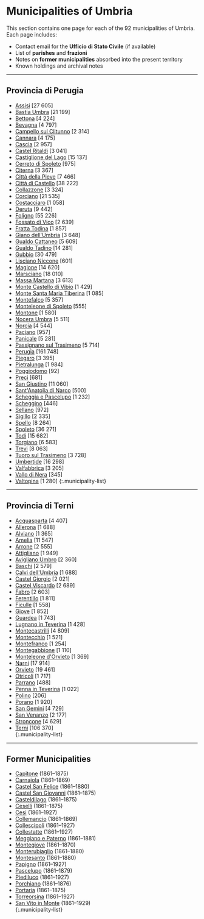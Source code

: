 # Municipalities of Umbria

This section contains one page for each of the 92 municipalities of Umbria.  
Each page includes:  
- Contact email for the **Ufficio di Stato Civile** (if available)  
- List of **parishes** and **frazioni**  
- Notes on **former municipalities** absorbed into the present territory  
- Known holdings and archival notes  

---

## Provincia di Perugia

- [Assisi](muni_pages/assisi.md) [27 605]  
- [Bastia Umbra](muni_pages/bastia_umbra.md) [21 199]  
- [Bettona](muni_pages/bettona.md) [4 224]  
- [Bevagna](muni_pages/bevagna.md) [4 797]  
- [Campello sul Clitunno](muni_pages/campello_sul_clitunno.md) [2 314]  
- [Cannara](muni_pages/cannara.md) [4 175]  
- [Cascia](muni_pages/cascia.md) [2 957]  
- [Castel Ritaldi](muni_pages/castel_ritaldi.md) [3 041]  
- [Castiglione del Lago](muni_pages/castiglione_del_lago.md) [15 137]  
- [Cerreto di Spoleto](muni_pages/cerreto_di_spoleto.md) [975]  
- [Citerna](muni_pages/citerna.md) [3 367]  
- [Città della Pieve](muni_pages/citta_della_pieve.md) [7 466]  
- [Città di Castello](muni_pages/citta_di_castello.md) [38 222]  
- [Collazzone](muni_pages/collazzone.md) [3 324]  
- [Corciano](muni_pages/corciano.md) [21 535]  
- [Costacciaro](muni_pages/costacciaro.md) [1 058]  
- [Deruta](muni_pages/deruta.md) [9 442]  
- [Foligno](muni_pages/foligno.md) [55 226]  
- [Fossato di Vico](muni_pages/fossato_di_vico.md) [2 639]  
- [Fratta Todina](muni_pages/fratta_todina.md) [1 857]  
- [Giano dell'Umbria](muni_pages/giano_dell_umbria.md) [3 648]  
- [Gualdo Cattaneo](muni_pages/gualdo_cattaneo.md) [5 609]  
- [Gualdo Tadino](muni_pages/gualdo_tadino.md) [14 281]  
- [Gubbio](muni_pages/gubbio.md) [30 479]  
- [Lisciano Niccone](muni_pages/lisciano_niccone.md) [601]  
- [Magione](muni_pages/magione.md) [14 620]  
- [Marsciano](muni_pages/marsciano.md) [18 010]  
- [Massa Martana](muni_pages/massa_martana.md) [3 613]  
- [Monte Castello di Vibio](muni_pages/monte_castello_di_vibio.md) [1 429]  
- [Monte Santa Maria Tiberina](muni_pages/monte_santa_maria_tiberina.md) [1 085]  
- [Montefalco](muni_pages/montefalco.md) [5 357]  
- [Monteleone di Spoleto](muni_pages/monteleone_di_spoleto.md) [555]  
- [Montone](muni_pages/montone.md) [1 580]  
- [Nocera Umbra](muni_pages/nocera_umbra.md) [5 511]  
- [Norcia](muni_pages/norcia.md) [4 544]  
- [Paciano](muni_pages/paciano.md) [957]  
- [Panicale](muni_pages/panicale.md) [5 281]  
- [Passignano sul Trasimeno](muni_pages/passignano_sul_trasimeno.md) [5 714]  
- [Perugia](muni_pages/perugia.md) [161 748]  
- [Piegaro](muni_pages/piegaro.md) [3 395]  
- [Pietralunga](muni_pages/pietralunga.md) [1 984]  
- [Poggiodomo](muni_pages/poggiodomo.md) [92]  
- [Preci](muni_pages/preci.md) [681]  
- [San Giustino](muni_pages/san_giustino.md) [11 060]  
- [Sant'Anatolia di Narco](muni_pages/sant_anatolia_di_narco.md) [500]  
- [Scheggia e Pascelupo](muni_pages/scheggia_e_pascelupo.md) [1 232]  
- [Scheggino](muni_pages/scheggino.md) [446]  
- [Sellano](muni_pages/sellano.md) [972]  
- [Sigillo](muni_pages/sigillo.md) [2 335]  
- [Spello](muni_pages/spello.md) [8 264]  
- [Spoleto](muni_pages/spoleto.md) [36 271]  
- [Todi](muni_pages/todi.md) [15 682]  
- [Torgiano](muni_pages/torgiano.md) [6 583]  
- [Trevi](muni_pages/trevi.md) [8 063]  
- [Tuoro sul Trasimeno](muni_pages/tuoro_sul_trasimeno.md) [3 728]  
- [Umbertide](muni_pages/umbertide.md) [16 298]  
- [Valfabbrica](muni_pages/valfabbrica.md) [3 205]  
- [Vallo di Nera](muni_pages/vallo_di_nera.md) [345]
- [Valtopina](muni_pages/valtopina.md) [1 280]
{:.municipality-list}

---

## Provincia di Terni  

- [Acquasparta](muni_pages/acquasparta.md) [4 407]  
- [Allerona](muni_pages/allerona.md) [1 688]  
- [Alviano](muni_pages/alviano.md) [1 365]  
- [Amelia](muni_pages/amelia.md) [11 547]  
- [Arrone](muni_pages/arrone.md) [2 555]  
- [Attigliano](muni_pages/attigliano.md) [1 949]  
- [Avigliano Umbro](muni_pages/avigliano_umbro.md) [2 360]  
- [Baschi](muni_pages/baschi.md) [2 579]  
- [Calvi dell'Umbria](muni_pages/calvi_dell_umbria.md) [1 688]  
- [Castel Giorgio](muni_pages/castel_giorgio.md) [2 021]  
- [Castel Viscardo](muni_pages/castel_viscardo.md) [2 689]  
- [Fabro](muni_pages/fabro.md) [2 603]  
- [Ferentillo](muni_pages/ferentillo.md) [1 811]  
- [Ficulle](muni_pages/ficulle.md) [1 558]  
- [Giove](muni_pages/giove.md) [1 852]  
- [Guardea](muni_pages/guardea.md) [1 743]  
- [Lugnano in Teverina](muni_pages/lugnano_in_teverina.md) [1 428]  
- [Montecastrilli](muni_pages/montecastrilli.md) [4 809]  
- [Montecchio](muni_pages/montecchio.md) [1 521]  
- [Montefranco](muni_pages/montefranco.md) [1 254]  
- [Montegabbione](muni_pages/montegabbione.md) [1 110]  
- [Monteleone d'Orvieto](muni_pages/monteleone_dorvieto.md) [1 369]  
- [Narni](muni_pages/narni.md) [17 914]  
- [Orvieto](muni_pages/orvieto.md) [19 461]  
- [Otricoli](muni_pages/otricoli.md) [1 717]  
- [Parrano](muni_pages/parrano.md) [488]  
- [Penna in Teverina](muni_pages/penna_in_teverina.md) [1 022]  
- [Polino](muni_pages/polino.md) [206]  
- [Porano](muni_pages/porano.md) [1 920]  
- [San Gemini](muni_pages/san_gemini.md) [4 729]  
- [San Venanzo](muni_pages/san_venanzo.md) [2 177]  
- [Stroncone](muni_pages/stroncone.md) [4 629]  
- [Terni](muni_pages/terni.md) [106 370]  
{:.municipality-list}

---

## Former Municipalities  

- [Capitone](muni_pages/capitone.md) (1861–1875)  
- [Carnaiola](muni_pages/carnaiola.md) (1861–1869)  
- [Castel San Felice](muni_pages/castel_san_felice.md) (1861–1880)  
- [Castel San Giovanni](muni_pages/castel_san_giovanni.md) (1861–1875)  
- [Casteldilago](muni_pages/casteldilago.md) (1861–1875)  
- [Ceselli](muni_pages/ceselli.md) (1861–1875)  
- [Cesi](muni_pages/cesi.md) (1861–1927)  
- [Collemancio](muni_pages/collemancio.md) (1861–1869)  
- [Collescipoli](muni_pages/collescipoli.md) (1861–1927)  
- [Collestatte](muni_pages/collestatte.md) (1861–1927)  
- [Meggiano e Paterno](muni_pages/meggiano_e_paterno.md) (1861–1881)  
- [Montegiove](muni_pages/montegiove.md) (1861–1870)  
- [Monterubiaglio](muni_pages/monterubiaglio.md) (1861–1880)  
- [Montesanto](muni_pages/montesanto.md) (1861–1880)  
- [Papigno](muni_pages/papigno.md) (1861–1927)  
- [Pascelupo](muni_pages/pascelupo.md) (1861–1879)  
- [Piediluco](muni_pages/piediluco.md) (1861–1927)  
- [Porchiano](muni_pages/porchiano.md) (1861–1876)  
- [Portaria](muni_pages/portaria.md) (1861–1875)  
- [Torreorsina](muni_pages/torreorsina.md) (1861–1927)  
- [San Vito in Monte](muni_pages/san_vito_in_monte.md) (1861–1929)  
{:.municipality-list}

